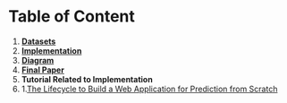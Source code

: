 # Table of Content
1. [**Datasets**](https://github.com/hussain0048/Water-borne-diseases/tree/main/Datasets)
2. [**Implementation**](https://github.com/hussain0048/Water-borne-diseases/tree/main/Implementation)
3. [**Diagram**](https://github.com/hussain0048/Water-borne-diseases/tree/main/Diagram)
4. [**Final Paper**](https://github.com/hussain0048/Water-borne-diseases/tree/main/Final%20Paper)
5. **Tutorial Related to Implementation**
6. 1.[The Lifecycle to Build a Web Application for Prediction from Scratch](https://www.analyticsvidhya.com/blog/2020/09/web-application/?utm_content=138976418&utm_medium=social&utm_source=facebook&hss_channel=fbp-236305876563528)
 






 

